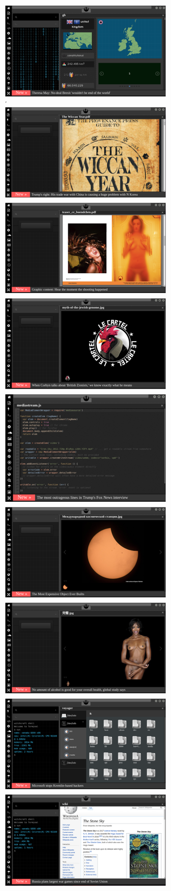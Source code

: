 
[![Image](brexit.png)](https://www.pornhub.com/view_video.php?viewkey=ph5daf2b0666260),

<!-- https://www.uludagsozluk.com/k/kemal-sunal-%C4%B1n-yadigar-ejder-in-%C3%B6l%C3%BCm%C3%BCne-yol-a%C3%A7mas%C4%B1/&w=bg bkz oç ali sunal -->
![Image](wiccanyear.png)

[![Image](hearthemoment.png)](http://www.taschen-transfer.commedia/downloads/teaser_ce_buendchen.pdf)

[![Image](myth-of-the-jewish-genome.png)](https://www.merriam-webster.com/dictionary/chromatic)

![Image](mediasource.png)

![Image](ISS.png)

[![Image](完璧.png)](https://www.ibm.com/developerworks/jp/aix/library/au-errnovariable/index.html)

![Image](voyager.png)

![Image](stone-sky.png)


